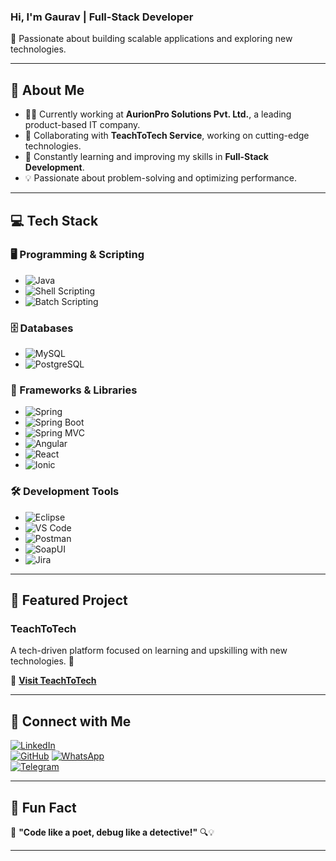 ### Hi, I'm Gaurav | Full-Stack Developer  

🚀 Passionate about building scalable applications and exploring new technologies.

---

## 📌 About Me  
- 👨‍💻 Currently working at **AurionPro Solutions Pvt. Ltd.**, a leading product-based IT company.  
- 🚀 Collaborating with **TeachToTech Service**, working on cutting-edge technologies.  
- 🌱 Constantly learning and improving my skills in **Full-Stack Development**.  
- 💡 Passionate about problem-solving and optimizing performance.  

---
## 💻 Tech Stack  

### 🖥️ Programming & Scripting  
- ![Java](https://img.shields.io/badge/Java-007396?style=for-the-badge&logo=java&logoColor=white)  
- ![Shell Scripting](https://img.shields.io/badge/Shell_Scripting-%23000000.svg?style=for-the-badge&logo=gnu-bash&logoColor=white)  
- ![Batch Scripting](https://img.shields.io/badge/Batch_Scripting-4E8EFF?style=for-the-badge)  

### 🗄️ Databases  
- ![MySQL](https://img.shields.io/badge/MySQL-4479A1?style=for-the-badge&logo=mysql&logoColor=white)  
- ![PostgreSQL](https://img.shields.io/badge/PostgreSQL-316192?style=for-the-badge&logo=postgresql&logoColor=white)  

### 🚀 Frameworks & Libraries  
- ![Spring](https://img.shields.io/badge/Spring-6DB33F?style=for-the-badge&logo=spring&logoColor=white)  
- ![Spring Boot](https://img.shields.io/badge/Spring_Boot-6DB33F?style=for-the-badge&logo=springboot&logoColor=white)  
- ![Spring MVC](https://img.shields.io/badge/Spring_MVC-6DB33F?style=for-the-badge)  
- ![Angular](https://img.shields.io/badge/Angular-DD0031?style=for-the-badge&logo=angular&logoColor=white)  
- ![React](https://img.shields.io/badge/React-61DAFB?style=for-the-badge&logo=react&logoColor=black)  
- ![Ionic](https://img.shields.io/badge/Ionic-3880FF?style=for-the-badge&logo=ionic&logoColor=white)  

### 🛠️ Development Tools  
- ![Eclipse](https://img.shields.io/badge/Eclipse-2C2255?style=for-the-badge&logo=eclipse&logoColor=white)  
- ![VS Code](https://img.shields.io/badge/VS_Code-007ACC?style=for-the-badge&logo=visual-studio-code&logoColor=white)  
- ![Postman](https://img.shields.io/badge/Postman-FF6C37?style=for-the-badge&logo=postman&logoColor=white)  
- ![SoapUI](https://img.shields.io/badge/SoapUI-00BFB3?style=for-the-badge)  
- ![Jira](https://img.shields.io/badge/Jira-0052CC?style=for-the-badge&logo=jira&logoColor=white)  


---

## 📂 Featured Project  
### **TeachToTech**  
A tech-driven platform focused on learning and upskilling with new technologies. 🚀  

🔗 **[Visit TeachToTech](https://teachtotech.in/)**  

---

## 💼 Connect with Me  
[![LinkedIn](https://img.shields.io/badge/LinkedIn-0077B5?style=for-the-badge&logo=linkedin&logoColor=white)](https://www.linkedin.com/in/gaurav2021/)  
[![GitHub](https://img.shields.io/badge/GitHub-181717?style=for-the-badge&logo=github&logoColor=white)](https://github.com/BhidwalGaurav)
[![WhatsApp](https://img.shields.io/badge/WhatsApp-25D366?style=for-the-badge&logo=whatsapp&logoColor=white)](https://wa.me/9971528971)  
[![Telegram](https://img.shields.io/badge/Telegram-26A5E4?style=for-the-badge&logo=telegram&logoColor=white)](https://t.me/9971528971)  

---

## 🌟 Fun Fact  
🤨 **"Code like a poet, debug like a detective!"** 🔍💡  

---

